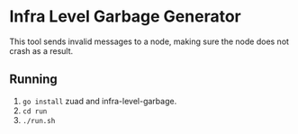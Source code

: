 # Infra Level Garbage Generator
This tool sends invalid messages to a node, making sure the node does not crash as a result.

## Running
 1. `go install` zuad and infra-level-garbage.
 2. `cd run`
 3. `./run.sh`


